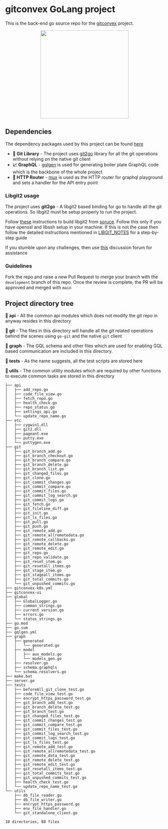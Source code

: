 # gitconvex GoLang project

This is the back-end go source repo for the [gitconvex](https://github.com/neel1996/gitconvex) project.

<p align="center">
    <img src="https://user-images.githubusercontent.com/47709856/99139411-503eb400-265e-11eb-9b61-05562dd89b8c.png" width="280">
</p>

## Dependencies

The dependency packages used by this project can be
found [here](https://github.com/neel1996/gitconvex-server/network/dependencies)

- **📜 Git Library** - The project uses [git2go](https://github.com/libgit2/git2go) library for all the git operations
  without relying on the native git client
- **📈 GraphQL** - [gqlgen](https://github.com/99designs/gqlgen) is used for generating boiler plate GraphQL code which
  is the backbone of the whole project
- **📡 HTTP Router** - [mux](https://github.com/gorilla/mux) is used as the HTTP router for graphql playground and sets
  a handler for the API entry point

### Libgit2 usage

The project uses **git2go** - A libgit2 based binding for go to handle all the git operations. So libgit2 must be setup
properly to run the project.

Follow [these](https://libgit2.org/docs/guides/build-and-link/) instructions to build libgit2
from [soruce](https://github.com/libgit2/libgit2). Follow this only if you have openssl and libssh setup in your
machine. If this is not the case then follow the detailed instructions mentioned in [LIBGIT_NOTES](LIBGIT_NOTES.md) for a
step-by-step guide

If you stumble upon any challenges, then use [this](https://github.com/neel1996/gitconvex-server/discussions/7)
discussion forum for assistance

### Guidelines

Fork the repo and raise a new Pull Request to merge your branch with the `development` branch of this repo. Once the
review is complete, the PR will be approved and merged with `main`

## Project directory tree

**📂 api** - All the common api modules which does not modify the git repo in anyway resides in this directory

**📂 git** - The files in this directory will handle all the git related operations behind the scenes using `go-git` and
the native `git` client

**📂 graph** - The GQL schema and other files which are used for enabling GQL based communication are included in this
directory.

**📂 tests** - As the name suggests, all the test scripts are stored here

**📂 utils** - The common utility modules which are required by other functions to execute common tasks are stored in
this directory

```
├── api
│   ├── add_repo.go
│   ├── code_file_view.go
│   ├── fetch_repo.go
│   ├── health_check.go
│   ├── repo_status.go
│   ├── settings_api.go
│   └── update_repo_name.go
├── etc
│   ├── cygwin1.dll
│   ├── git2.dll
│   ├── pageant.exe
│   ├── putty.exe
│   └── puttygen.exe
├── git
│   ├── git_branch_add.go
│   ├── git_branch_checkout.go
│   ├── git_branch_compare.go
│   ├── git_branch_delete.go
│   ├── git_branch_list.go
│   ├── git_changed_files.go
│   ├── git_clone.go
│   ├── git_commit_changes.go
│   ├── git_commit_compare.go
│   ├── git_commit_files.go
│   ├── git_commit_log_search.go
│   ├── git_commit_logs.go
│   ├── git_fetch.go
│   ├── git_fileline_diff.go
│   ├── git_init.go
│   ├── git_ls_files.go
│   ├── git_pull.go
│   ├── git_push.go
│   ├── git_remote_add.go
│   ├── git_remote_allremotedata.go
│   ├── git_remote_callbacks.go
│   ├── git_remote_delete.go
│   ├── git_remote_edit.go
│   ├── git_repo.go
│   ├── git_repo_validate.go
│   ├── git_reset_item.go
│   ├── git_resetall_items.go
│   ├── git_stage_item.go
│   ├── git_stageall_items.go
│   ├── git_total_commits.go
│   └── git_unpushed_commits.go
├── gitconvex-k8s.yml
├── gitconvex-ui
├── global
│   ├── GlobalLogger.go
│   ├── common_strings.go
│   ├── current_version.go
│   ├── errors.go
│   └── status_strings.go
├── go.mod
├── go.sum
├── gqlgen.yml
├── graph
│   ├── generated
│   │   └── generated.go
│   ├── model
│   │   ├── aux_models.go
│   │   └── models_gen.go
│   ├── resolver.go
│   ├── schema.graphqls
│   └── schema.resolvers.go
├── make.bat
├── server.go
├── tests
│   ├── beforeAll_git_clone_test.go
│   ├── code_file_view_test.go
│   ├── encrypt_https_password_test.go
│   ├── git_branch_add_test.go
│   ├── git_branch_delete_test.go
│   ├── git_branch_test.go
│   ├── git_changed_files_test.go
│   ├── git_commit_changes_test.go
│   ├── git_commit_compare_test.go
│   ├── git_commit_files_test.go
│   ├── git_commit_log_search_test.go
│   ├── git_commit_logs_test.go
│   ├── git_ls_files_test.go
│   ├── git_remote_add_test.go
│   ├── git_remote_allremotedata_test.go
│   ├── git_remote_data_test.go
│   ├── git_remote_delete_test.go
│   ├── git_remote_edit_test.go
│   ├── git_resetall_items_test.go
│   ├── git_total_commits_test.go
│   ├── git_unpushed_commits_test.go
│   ├── health_check_test.go
│   └── update_repo_name_test.go
└── utils
    ├── db_file_reader.go
    ├── db_file_writer.go
    ├── encrypt_https_password.go
    ├── env_file_handler.go
    └── git_standalone_client.go

10 directories, 88 files
```

